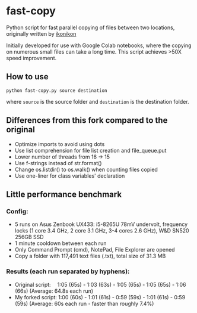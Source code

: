 # fast-copy
Python script for fast parallel copying of files between two locations, originally written by [ikonikon](https://github.com/ikonikon "ikonikon's GitHub Profile")

Initially developed for use with Google Colab notebooks, where the copying on numerous small files can take a long time. This script achieves >50X speed improvement.

## How to use
```
python fast-copy.py source destination
```
where `source` is the source folder and `destination` is the destination folder.

## Differences from this fork compared to the original

* Optimize imports to avoid using dots
* Use list comprehension for file list creation and file_queue.put
* Lower number of threads from 16 -> 15
* Use f-strings instead of str.format()
* Change os.listdir() to os.walk() when counting files copied
* Use one-liner for class variables' declaration

## Little performance benchmark

### Config: 
* 5 runs on Asus Zenbook UX433: i5-8265U 78mV undervolt, frequency locks (1 core 3.4 GHz, 2 core 3.1 GHz, 3-4 cores 2.6 GHz), W&D SN520 256GB SSD
* 1 minute cooldown between each run
* Only Command Prompt (cmd), NotePad, File Explorer are opened
* Copy a folder with 117,491 text files (.txt), total size of 31.3 MB

### Results (each run separated by hyphens): 
* Original script:&emsp;&nbsp;1:05 (65s) - 1:03 (63s) - 1:05 (65s) - 1:05 (65s) - 1:06 (66s) (Average: 64.8s each run)
* My forked script: 1:00 (60s) - 1:01 (61s) - 0:59 (59s) - 1:01 (61s) - 0:59 (59s) (Average: 60s each run - faster than roughly 7.4%)
